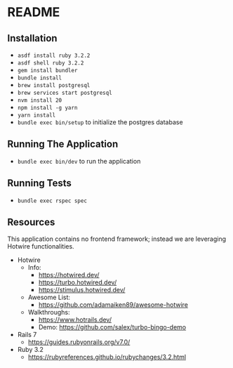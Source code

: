 # README

## Installation

- `asdf install ruby 3.2.2`
- `asdf shell ruby 3.2.2`
- `gem install bundler` 
- `bundle install`
- `brew install postgresql`
- `brew services start postgresql`
- `nvm install 20`
- `npm install -g yarn`
- `yarn install`
- `bundle exec bin/setup` to initialize the postgres database

## Running The Application
- `bundle exec bin/dev` to run the application

## Running Tests
- `bundle exec rspec spec`

## Resources 
This application contains no frontend framework; instead we are leveraging Hotwire functionalities.
- Hotwire
  - Info: 
    - https://hotwired.dev/
    - https://turbo.hotwired.dev/
    - https://stimulus.hotwired.dev/
  - Awesome List: 
    - https://github.com/adamaiken89/awesome-hotwire
  - Walkthroughs:
    - https://www.hotrails.dev/
    - Demo: https://github.com/salex/turbo-bingo-demo
- Rails 7
  - https://guides.rubyonrails.org/v7.0/
- Ruby 3.2
  - https://rubyreferences.github.io/rubychanges/3.2.html
